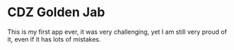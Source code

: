 # CDZ Golden Jab
This is my first app ever, it was very challenging, yet I am still very proud of it, even if it has lots of mistakes.
